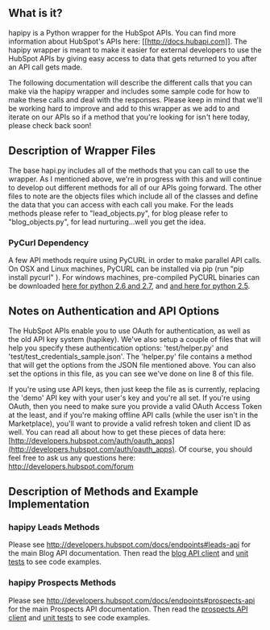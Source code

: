 ## What is it?

hapipy is a Python wrapper for the HubSpot APIs.  You can find more information about HubSpot's APIs here: [[http://docs.hubapi.com]].  The hapipy wrapper is meant to make it easier for external developers to use the HubSpot APIs by giving easy access to data that gets returned to you after an API call gets made.

The following documentation will describe the different calls that you can make via the hapipy wrapper and includes some sample code for how to make these calls and deal with the responses.  Please keep in mind that we'll be working hard to improve and add to this wrapper as we add to and iterate on our APIs so if a method that you're looking for isn't here today, please check back soon!

## Description of Wrapper Files

The base hapi.py includes all of the methods that you can call to use the wrapper. As I mentioned above, we're in progress with this and will continue to develop out different methods for all of our APIs going forward.  The other files to note are  the objects files which include all of the classes and define the data that you can access with each call you make.  For the leads methods please refer to "lead_objects.py", for blog please refer to "blog_objects.py", for lead nurturing...well you get the idea.

### PyCurl Dependency

A few API methods require using PyCURL in order to make parallel API calls.  On OSX and Linux machines, PyCURL can be installed via pip (run "pip install pycurl" ).  For windows machines, pre-compiled PyCURL binaries can be downloaded [here for python 2.6 and 2.7](http://www.lfd.uci.edu/~gohlke/pythonlibs/#pycurl), and [and here for python 2.5](http://www.lfd.uci.edu/~gohlke/pythonlibs/#pycurl).

## Notes on Authentication and API Options

The HubSpot APIs enable you to use OAuth for authentication, as well as the old API key system (hapikey).  We've also setup a couple of files that will help you specify these authentication options: 'test/helper.py' and 'test/test_credentials_sample.json'.  The 'helper.py' file contains a method that will get the options from the JSON file mentioned above.  You can also set the options in this file, as you can see we've done on line 8 of this file.

If you're using use API keys, then just keep the file as is currently, replacing the 'demo' API key with your user's key and you're all set.  If you're using OAuth, then you need to make sure you provide a valid OAuth Access Token at the least, and if you're making offline API calls (while the user isn't in the Marketplace), you'll want to provide a valid refresh token and client ID as well.  You can read all about how to get these pieces of data here: [http://developers.hubspot.com/auth/oauth_apps](http://developers.hubspot.com/auth/oauth_apps). Of course, you should feel free to ask us any questions here: http://developers.hubspot.com/forum

## Description of Methods and Example Implementation

### hapipy Leads Methods

Please see http://developers.hubspot.com/docs/endpoints#leads-api for the main Blog API documentation.  Then read the [blog API client](https://github.com/HubSpot/hapipy/blob/master/hapi/leads.py) and [unit tests](https://github.com/HubSpot/hapipy/blob/master/hapi/test/test_leads.py) to see code examples.

### hapipy Prospects Methods

Please see http://developers.hubspot.com/docs/endpoints#prospects-api for the main Prospects API documentation.  Then read the [prospects API client](https://github.com/HubSpot/hapipy/blob/master/hapi/prospects.py) and [unit tests](https://github.com/HubSpot/hapipy/blob/master/hapi/test/test_prospects.py) to see code examples.
